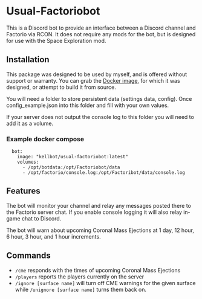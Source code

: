 # Usual-Factoriobot

This is a Discord bot to provide an interface between a Discord channel and Factorio via RCON. It does not require any mods for the bot, but is designed for use with the Space Exploration mod.

## Installation

This package was designed to be used by myself, and is offered without support or warranty. You can grab the [Docker image](https://hub.docker.com/r/kellbot/usual-factoriobot), 
for which it was designed, or attempt to build it from source.

You will need a folder to store persistent data (settings data, config). 
Once config_example.json into this folder and fill with your own values.

If your server does not output the console log to this folder you will need to add it as a volume.

### Example docker compose
```
  bot:
    image: "kellbot/usual-factoriobot:latest"
    volumes:
      - /opt/botdata:/opt/Factoriobot/data
      - /opt/factorio/console.log:/opt/Factoribot/data/console.log
```



## Features

The bot will monitor your channel and relay any messages posted there to the Factorio server chat. 
If you enable console logging it will also relay in-game chat to Discord.

The bot will warn about upcoming Coronal Mass Ejections at 1 day, 12 hour, 6 hour, 3 hour, and 1 hour increments.

## Commands

* `/cme` responds with the times of upcoming Coronal Mass Ejections
* `/players` reports the players currently on the server
* `/ignore [surface name]` will turn off CME warnings for the given surface while `/unignore [surface name]` turns them back on. 
